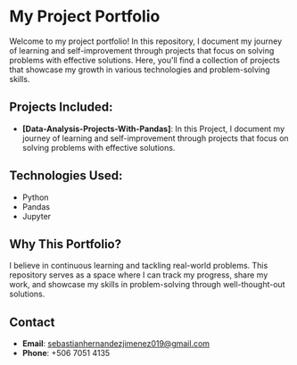 # My Project Portfolio

Welcome to my project portfolio! In this repository, I document my journey of learning and self-improvement through projects that focus on solving problems with effective solutions. Here, you'll find a collection of projects that showcase my growth in various technologies and problem-solving skills.

## Projects Included:
- **[Data-Analysis-Projects-With-Pandas]**: In this Project, I document my journey of learning and self-improvement through projects that focus on solving problems with effective solutions.

## Technologies Used:
- Python
- Pandas
- Jupyter

## Why This Portfolio?
I believe in continuous learning and tackling real-world problems. This repository serves as a space where I can track my progress, share my work, and showcase my skills in problem-solving through well-thought-out solutions.

## Contact
- **Email**: sebastianhernandezjimenez019@gmail.com
- **Phone**: +506 7051 4135
